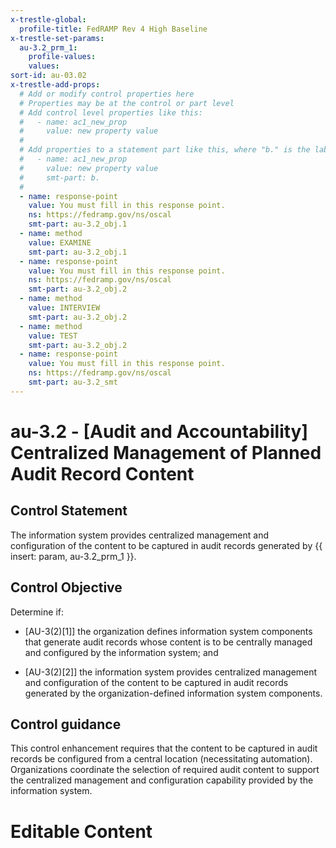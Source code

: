 ```yaml
---
x-trestle-global:
  profile-title: FedRAMP Rev 4 High Baseline
x-trestle-set-params:
  au-3.2_prm_1:
    profile-values:
    values:
sort-id: au-03.02
x-trestle-add-props:
  # Add or modify control properties here
  # Properties may be at the control or part level
  # Add control level properties like this:
  #   - name: ac1_new_prop
  #     value: new property value
  #
  # Add properties to a statement part like this, where "b." is the label of the target statement part
  #   - name: ac1_new_prop
  #     value: new property value
  #     smt-part: b.
  #
  - name: response-point
    value: You must fill in this response point.
    ns: https://fedramp.gov/ns/oscal
    smt-part: au-3.2_obj.1
  - name: method
    value: EXAMINE
    smt-part: au-3.2_obj.1
  - name: response-point
    value: You must fill in this response point.
    ns: https://fedramp.gov/ns/oscal
    smt-part: au-3.2_obj.2
  - name: method
    value: INTERVIEW
    smt-part: au-3.2_obj.2
  - name: method
    value: TEST
    smt-part: au-3.2_obj.2
  - name: response-point
    value: You must fill in this response point.
    ns: https://fedramp.gov/ns/oscal
    smt-part: au-3.2_smt
---
```


# au-3.2 - \[Audit and Accountability\] Centralized Management of Planned Audit Record Content

## Control Statement

The information system provides centralized management and configuration of the content to be captured in audit records generated by {{ insert: param, au-3.2_prm_1 }}.

## Control Objective

Determine if:

- \[AU-3(2)[1]\] the organization defines information system components that generate audit records whose content is to be centrally managed and configured by the information system; and

- \[AU-3(2)[2]\] the information system provides centralized management and configuration of the content to be captured in audit records generated by the organization-defined information system components.

## Control guidance

This control enhancement requires that the content to be captured in audit records be configured from a central location (necessitating automation). Organizations coordinate the selection of required audit content to support the centralized management and configuration capability provided by the information system.

# Editable Content

<!-- Make additions and edits below -->
<!-- The above represents the contents of the control as received by the profile, prior to additions. -->
<!-- If the profile makes additions to the control, they will appear below. -->
<!-- The above markdown may not be edited but you may edit the content below, and/or introduce new additions to be made by the profile. -->
<!-- If there is a yaml header at the top, parameter values may be edited. Use --set-parameters to incorporate the changes during assembly. -->
<!-- The content here will then replace what is in the profile for this control, after running profile-assemble. -->
<!-- The added parts in the profile for this control are below.  You may edit them and/or add new ones. -->
<!-- Each addition must have a heading either of the form ## Control my_addition_name -->
<!-- or ## Part a. (where the a. refers to one of the control statement labels.) -->
<!-- "## Control" parts are new parts added after the statement part. -->
<!-- "## Part" parts are new parts added into the top-level statement part with that label. -->
<!-- Subparts may be added with nested hash levels of the form ### My Subpart Name -->
<!-- underneath the parent ## Control or ## Part being added -->
<!-- See https://ibm.github.io/compliance-trestle/tutorials/ssp_profile_catalog_authoring/ssp_profile_catalog_authoring for guidance. -->
